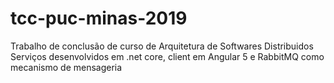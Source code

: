 # tcc-puc-minas-2019
Trabalho de conclusão de curso de Arquitetura de Softwares Distribuidos
Serviços desenvolvidos em .net core, client em Angular 5 e RabbitMQ como mecanismo de mensageria
